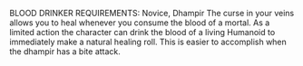 BLOOD DRINKER
REQUIREMENTS: Novice, Dhampir
The curse in your veins allows you to heal whenever you consume the blood of a mortal.
As a limited action the character can drink the blood of a living Humanoid to immediately make a natural healing roll. This is easier to accomplish when the dhampir has a bite attack.